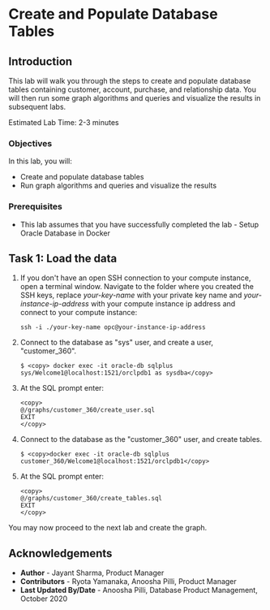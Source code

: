 # Create and Populate Database Tables

## Introduction

This lab will walk you through the steps to create and populate database tables containing customer, account, purchase, and relationship data. You will then run some graph algorithms and queries and visualize the results in subsequent labs.

Estimated Lab Time: 2-3 minutes

### Objectives

In this lab, you will:
* Create and populate database tables
* Run graph algorithms and queries and visualize the results

### Prerequisites

* This lab assumes that you have successfully completed the lab - Setup Oracle Database in Docker

## Task 1: Load the data

1. If you don't have an open SSH connection to your compute instance, open a terminal window. Navigate to the folder where you created the SSH keys, replace *your-key-name* with your private key name and *your-instance-ip-address* with your compute instance ip address and connect to your compute instance:

    ```
    ssh -i ./your-key-name opc@your-instance-ip-address
    ```

2. Connect to the database as "sys" user, and create a user, "customer_360".

    ```
    $ <copy> docker exec -it oracle-db sqlplus sys/Welcome1@localhost:1521/orclpdb1 as sysdba</copy>
    ```

3. At the SQL prompt enter:

    ```
    <copy>
    @/graphs/customer_360/create_user.sql
    EXIT
    </copy>
    ```

4. Connect to the database as the "customer_360" user, and create tables.

    ```
    $ <copy>docker exec -it oracle-db sqlplus customer_360/Welcome1@localhost:1521/orclpdb1</copy>
    ```

5. At the SQL prompt enter:

    ```
    <copy>
    @/graphs/customer_360/create_tables.sql
    EXIT
    </copy>
    ```

You may now proceed to the next lab and create the graph.

## Acknowledgements ##

* **Author** -  Jayant Sharma, Product Manager
* **Contributors** - Ryota Yamanaka, Anoosha Pilli, Product Manager
* **Last Updated By/Date** - Anoosha Pilli, Database Product Management, October 2020

